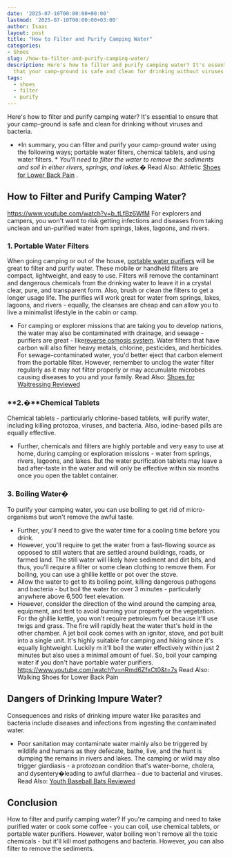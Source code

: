 ```yaml
---
date: '2025-07-10T00:00:00+00:00'
lastmod: '2025-07-10T00:00:00+03:00'
author: Isaac
layout: post
title: "How to Filter and Purify Camping Water"
categories:
- Shoes
slug: /how-to-filter-and-purify-camping-water/
description: Here's how to filter and purify camping water? It's essential to ensure
  that your camp-ground is safe and clean for drinking without viruses and bacteria.
tags: 
  - shoes
  - filter
  - purify
---
```

Here's how to filter and purify camping water? It's essential to ensure that your camp-ground is safe and clean for drinking without viruses and bacteria.
- *In summary, you can filter and purify your camp-ground water using the following ways; portable water filters, chemical tablets, and using water filters. *
*You'll need to filter the water to remove the sediments and soil in either rivers, springs, and lakes.�*
Read Also:
Athletic [Shoes for Lower Back Pain](https://pestpolicy.com/best-athletic-shoes-for-lower-back-pain/)
.
## How to Filter and Purify Camping Water?
https://www.youtube.com/watch?v=b_tLfBz6WfM
For explorers and campers, you won't want to risk getting infections and diseases from taking unclean and un-purified water from springs, lakes, lagoons, and rivers.
### **1. Portable Water Filters**
When going camping or out of the house,
[portable water purifiers](https://upurifywater.com/best-portable-water-purifier/)
will be great to filter and purify water. These mobile or handheld filters are compact, lightweight, and easy to use.
Filters will remove the contaminant and dangerous chemicals from the drinking water to leave it in a crystal clear, pure, and transparent form. Also, brush or clean the filters to get a longer usage life.
The purifies will work great for water from springs, lakes, lagoons, and rivers - equally, the cleanses are cheap and can allow you to live a minimalist lifestyle in the cabin or camp.
- For camping or explorer missions that are taking you to develop nations, the water may also be contaminated with drainage, and sewage - purifiers are great - like[reverse osmosis system](https://pestpolicy.com/best-reverse-osmosis-systems/).
Water filters that have carbon will also filter heavy metals, chlorine, pesticides, and herbicides. For sewage-contaminated water, you'd better eject that carbon element from the portable filter.
However, remember to unclog the water filter regularly as it may not filter properly or may accumulate microbes causing diseases to you and your family.
Read Also:
[Shoes for Waitressing Reviewed](https://pestpolicy.com/best-shoes-for-waitressing/)
### **2.�****Chemical Tablets**
Chemical tablets - particularly chlorine-based tablets, will purify water, including killing protozoa, viruses, and bacteria. Also, iodine-based pills are equally effective.
- Further, chemicals and filters are highly portable and very easy to use at home, during camping or exploration missions - water from springs, rivers, lagoons, and lakes.
But the water purification tablets may leave a bad after-taste in the water and will only be effective within six months once you open the tablet container.
### **3. Boiling Water�**
To purify your camping water, you can use boiling to get rid of micro-organisms but won't remove the awful taste.
- Further, you'll need to give the water time for a cooling time before you drink.
- However, you'll require to get the water from a fast-flowing source as opposed to still waters that are settled around buildings, roads, or farmed land.
The still water will likely have sediment and dirt bits, and thus, you'll require a filter or some clean clothing to remove them. For boiling, you can use a ghillie kettle or pot over the stove.
- Allow the water to get to its boiling point, killing dangerous pathogens and bacteria - but boil the water for over 3 minutes - particularly anywhere above 6,500 feet elevation.
- However, consider the direction of the wind around the camping area, equipment, and tent to avoid burning your property or the vegetation.
For the ghillie kettle, you won't require petroleum fuel because it'll use twigs and grass. The fire will rapidly heat the water that's held in the other chamber.
A jet boil cook comes with an ignitor, stove, and pot built into a single unit. It's highly suitable for camping and hiking since it's equally lightweight.
Luckily m it'll boil the water effectively within just 2 minutes but also uses a minimal amount of fuel. So, boil your camping water if you don't have portable water purifiers.
https://www.youtube.com/watch?v=nRmd6ZfxCt0&t=7s
Read Also:
Walking Shoes for Lower Back Pain
## Dangers of Drinking Impure Water?
Consequences and risks of drinking impure water like parasites and bacteria include diseases and infections from ingesting the contaminated water.
- Poor sanitation may contaminate water mainly also be triggered by wildlife and humans as they defecate, bathe, live, and the hunt is dumping the remains in rivers and lakes.
The camping or wild may also trigger giardiasis - a protozoan condition that's water-borne, cholera, and dysentery�leading to awful diarrhea - due to bacterial and viruses.
Read Also:
[Youth Baseball Bats Reviewed](https://pestpolicy.com/best-youth-baseball-bats/)
## Conclusion
How to filter and purify camping water? If you're camping and need to take purified water or cook some coffee - you can coil, use chemical tablets, or portable water purifiers.
However, water boiling won't remove all the toxic chemicals - but it'll kill most pathogens and bacteria. However, you can also filter to remove the sediments.
